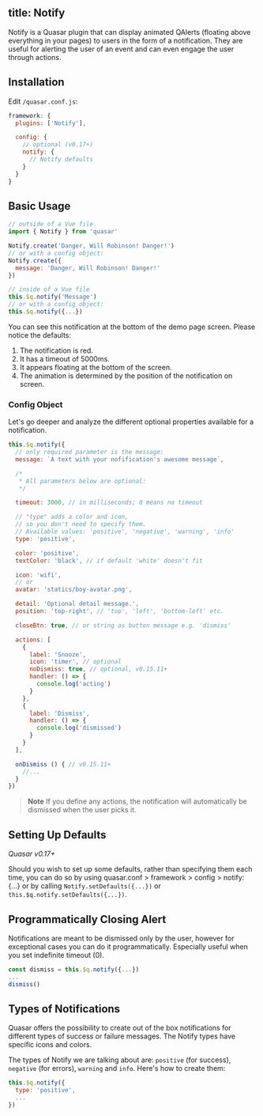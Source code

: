 title: Notify
---
Notify is a Quasar plugin that can display animated QAlerts (floating above everything in your pages) to users in the form of a notification. They are useful for alerting the user of an event and can even engage the user through actions.
<input type="hidden" data-fullpage-demo="popups/notify">

## Installation
Edit `/quasar.conf.js`:
```js
framework: {
  plugins: ['Notify'],

  config: {
    // optional (v0.17+)
    notify: {
      // Notify defaults
    }
  }
}
```

## Basic Usage
``` js
// outside of a Vue file
import { Notify } from 'quasar'

Notify.create('Danger, Will Robinson! Danger!')
// or with a config object:
Notify.create({
  message: 'Danger, Will Robinson! Danger!'
})

// inside of a Vue file
this.$q.notify('Message')
// or with a config object:
this.$q.notify({...})
```

You can see this notification at the bottom of the demo page screen. Please notice the defaults:

1. The notification is red.
2. It has a timeout of 5000ms.
3. It appears floating at the bottom of the screen.
4. The animation is determined by the position of the notification on screen.

### Config Object
Let's go deeper and analyze the different optional properties available for a notification.

``` js
this.$q.notify({
  // only required parameter is the message:
  message: `A text with your nofification's awesome message`,

  /*
   * All parameters below are optional:
   */

  timeout: 3000, // in milliseconds; 0 means no timeout

  // "type" adds a color and icon,
  // so you don't need to specify them.
  // Available values: 'positive', 'negative', 'warning', 'info'
  type: 'positive',

  color: 'positive',
  textColor: 'black', // if default 'white' doesn't fit

  icon: 'wifi',
  // or
  avatar: 'statics/boy-avatar.png',

  detail: 'Optional detail message.',
  position: 'top-right', // 'top', 'left', 'bottom-left' etc.

  closeBtn: true, // or string as button message e.g. 'dismiss'

  actions: [
    {
      label: 'Snooze',
      icon: 'timer', // optional
      noDismiss: true, // optional, v0.15.11+
      handler: () => {
        console.log('acting')
      }
    },
    {
      label: 'Dismiss',
      handler: () => {
        console.log('dismissed')
      }
    }
  ],

  onDismiss () { // v0.15.11+
    //...
  }
})
```

> **Note**
> If you define any actions, the notification will automatically be dismissed when the user picks it.

## Setting Up Defaults
*Quasar v0.17+*

Should you wish to set up some defaults, rather than specifying them each time, you can do so by using quasar.conf > framework > config > notify: {...} or by calling `Notify.setDefaults({...})` or `this.$q.notify.setDefaults({...})`.

## Programmatically Closing Alert
Notifications are meant to be dismissed only by the user, however for exceptional cases you can do it programmatically. Especially useful when you set indefinite timeout (0).

```js
const dismiss = this.$q.notify({...})
...
dismiss()
```

## Types of Notifications
Quasar offers the possibility to create out of the box notifications for different types of success or failure messages. The Notify types have specific icons and colors.

The types of Notify we are talking about are: `positive` (for success), `negative` (for errors), `warning` and `info`. Here's how to create them:

``` js
this.$q.notify({
  type: 'positive',
  ...
})
```
